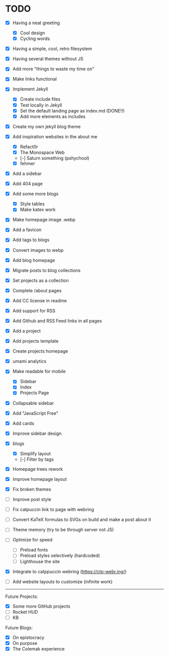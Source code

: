 # TODO

- [x] Having a neat greeting
  - [x] Cool design
  - [x] Cycling words
- [x] Having a simple, cool, retro filesystem
- [x] Having several themes without JS
- [x] Add more "things to waste my time on"
- [x] Make links functional
- [x] Implement Jekyll
  - [x] Create include files
  - [x] Test locally in Jekyll
  - [x] Set the default landing page as index.md (DONE!!)
  - [x] Add more elements as includes
- [x] Create my own jekyll blog theme
- [x] Add inspiration websites in the about me
  - [x] Refact0r
  - [x] The Monospace Web
  - [-] Saturn something (pshychool)
  - [x] fehmer
- [x] Add a sidebar
- [x] Add 404 page
- [x] Add some more blogs
  - [x] Style tables
  - [x] Make katex work
- [x] Make homepage image .webp
- [x] Add a favicon
- [x] Add tags to blogs
- [x] Convert images to webp
- [x] Add blog homepage
- [x] Migrate posts to blog collections
- [x] Set projects as a collection
- [x] Complete /about pages
- [x] Add CC license in readme
- [x] Add support for RSS
- [x] Add Github and RSS Feed links in all pages 
- [x] Add a project
- [x] Add projects template
- [x] Create projects homepage
- [x] umami analytics
- [x] Make readable for mobile
  - [x] Sidebar
  - [x] Index
  - [x] Projects Page
- [x] Collapsable sidebar
- [x] Add "JavaScript Free"
- [x] Add cards
- [x] Improve sidebar design
- [x] blogs
  - [x] Simplify layout
  - [-] Filter by tags
- [x] Homepage trees rework
- [x] Improve homepage layout
- [x] Fix broken themes
- [ ] Improve post style
- [ ] Fix catpuccin link to page with webring

- [ ] Convert KaTeX formulas to SVGs on build and make a post about it
- [ ] Theme memory (try to be through server not JS)
- [ ] Optimize for speed
  - [ ] Preload fonts
  - [ ] Preload styles selectively (hardcoded)
  - [ ] Lighthouse the site
- [x] Integrate to catppuccin webring (https://ctp-webr.ing/)
- [ ] Add website layouts to customize (infinite work)

---
Future Projects:
- [x] Some more GitHub projects
- [ ] Rocket HUD
- [ ] KB

Future Blogs:
- [x] On epistocracy
- [x] On purpose
- [x] The Colemak experience